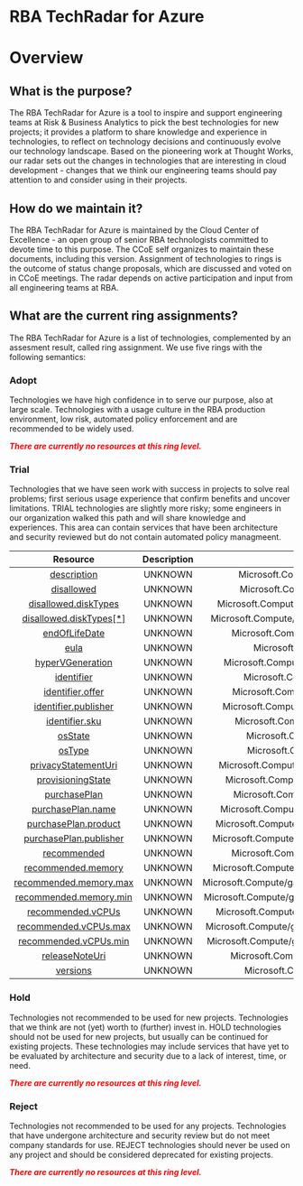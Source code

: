 
RBA TechRadar for Azure
=======================

# Overview

## What is the purpose?


The RBA TechRadar for Azure is a tool to inspire and support engineering teams at Risk & Business Analytics to pick the best technologies for new projects; it provides a platform to share knowledge and experience in technologies, to reflect on technology decisions and continuously evolve our technology landscape.  Based on the pioneering work at Thought Works, our radar sets out the changes in technologies that are interesting in cloud development - changes that we think our engineering teams should pay attention to and consider using in their projects.
## How do we maintain it?


The RBA TechRadar for Azure is maintained by the Cloud Center of Excellence - an open group of senior RBA technologists committed to devote time to this purpose.  The CCoE self organizes to maintain these documents, including this version.  Assignment of technologies to rings is the outcome of status change proposals, which are discussed and voted on in CCoE meetings.  The radar depends on active participation and input from all engineering teams at RBA.
## What are the current ring assignments?


The RBA TechRadar for Azure is a list of technologies, complemented by an assesment result, called ring assignment.  We use five rings with the following semantics:
### Adopt


Technologies we have high confidence in to serve our purpose, also at large scale.  Technologies with a usage culture in the RBA production environment, low risk, automated policy enforcement and are recommended to be widely used.  
  
***<font color="red"> There are currently no resources at this ring level. </font>***
### Trial


Technologies that we have seen work with success in projects to solve real problems;  first serious usage experience that confirm benefits and uncover limitations.  TRIAL technologies are slightly more risky; some engineers in our organization walked this path and will share knowledge and experiences.  This area can contain services that have been architecture and security reviewed but do not contain automated policy managmeent.  

|Resource|Description|Path|Status|
| :---: | :---: | :---: | :---: |
|[description](https://github.com/openrba/python-azure-techradar/blob/master/Microsoft.Compute/galleries/images/description)|UNKNOWN|Microsoft.Compute/galleries/images/description|TRIAL|
|[disallowed](https://github.com/openrba/python-azure-techradar/blob/master/Microsoft.Compute/galleries/images/disallowed)|UNKNOWN|Microsoft.Compute/galleries/images/disallowed|TRIAL|
|[disallowed.diskTypes](https://github.com/openrba/python-azure-techradar/blob/master/Microsoft.Compute/galleries/images/disallowed.diskTypes)|UNKNOWN|Microsoft.Compute/galleries/images/disallowed.diskTypes|TRIAL|
|[disallowed.diskTypes[*]](https://github.com/openrba/python-azure-techradar/blob/master/Microsoft.Compute/galleries/images/disallowed.diskTypes[*])|UNKNOWN|Microsoft.Compute/galleries/images/disallowed.diskTypes[*]|TRIAL|
|[endOfLifeDate](https://github.com/openrba/python-azure-techradar/blob/master/Microsoft.Compute/galleries/images/endOfLifeDate)|UNKNOWN|Microsoft.Compute/galleries/images/endOfLifeDate|TRIAL|
|[eula](https://github.com/openrba/python-azure-techradar/blob/master/Microsoft.Compute/galleries/images/eula)|UNKNOWN|Microsoft.Compute/galleries/images/eula|TRIAL|
|[hyperVGeneration](https://github.com/openrba/python-azure-techradar/blob/master/Microsoft.Compute/galleries/images/hyperVGeneration)|UNKNOWN|Microsoft.Compute/galleries/images/hyperVGeneration|TRIAL|
|[identifier](https://github.com/openrba/python-azure-techradar/blob/master/Microsoft.Compute/galleries/images/identifier)|UNKNOWN|Microsoft.Compute/galleries/images/identifier|TRIAL|
|[identifier.offer](https://github.com/openrba/python-azure-techradar/blob/master/Microsoft.Compute/galleries/images/identifier.offer)|UNKNOWN|Microsoft.Compute/galleries/images/identifier.offer|TRIAL|
|[identifier.publisher](https://github.com/openrba/python-azure-techradar/blob/master/Microsoft.Compute/galleries/images/identifier.publisher)|UNKNOWN|Microsoft.Compute/galleries/images/identifier.publisher|TRIAL|
|[identifier.sku](https://github.com/openrba/python-azure-techradar/blob/master/Microsoft.Compute/galleries/images/identifier.sku)|UNKNOWN|Microsoft.Compute/galleries/images/identifier.sku|TRIAL|
|[osState](https://github.com/openrba/python-azure-techradar/blob/master/Microsoft.Compute/galleries/images/osState)|UNKNOWN|Microsoft.Compute/galleries/images/osState|TRIAL|
|[osType](https://github.com/openrba/python-azure-techradar/blob/master/Microsoft.Compute/galleries/images/osType)|UNKNOWN|Microsoft.Compute/galleries/images/osType|TRIAL|
|[privacyStatementUri](https://github.com/openrba/python-azure-techradar/blob/master/Microsoft.Compute/galleries/images/privacyStatementUri)|UNKNOWN|Microsoft.Compute/galleries/images/privacyStatementUri|TRIAL|
|[provisioningState](https://github.com/openrba/python-azure-techradar/blob/master/Microsoft.Compute/galleries/images/provisioningState)|UNKNOWN|Microsoft.Compute/galleries/images/provisioningState|TRIAL|
|[purchasePlan](https://github.com/openrba/python-azure-techradar/blob/master/Microsoft.Compute/galleries/images/purchasePlan)|UNKNOWN|Microsoft.Compute/galleries/images/purchasePlan|TRIAL|
|[purchasePlan.name](https://github.com/openrba/python-azure-techradar/blob/master/Microsoft.Compute/galleries/images/purchasePlan.name)|UNKNOWN|Microsoft.Compute/galleries/images/purchasePlan.name|TRIAL|
|[purchasePlan.product](https://github.com/openrba/python-azure-techradar/blob/master/Microsoft.Compute/galleries/images/purchasePlan.product)|UNKNOWN|Microsoft.Compute/galleries/images/purchasePlan.product|TRIAL|
|[purchasePlan.publisher](https://github.com/openrba/python-azure-techradar/blob/master/Microsoft.Compute/galleries/images/purchasePlan.publisher)|UNKNOWN|Microsoft.Compute/galleries/images/purchasePlan.publisher|TRIAL|
|[recommended](https://github.com/openrba/python-azure-techradar/blob/master/Microsoft.Compute/galleries/images/recommended)|UNKNOWN|Microsoft.Compute/galleries/images/recommended|TRIAL|
|[recommended.memory](https://github.com/openrba/python-azure-techradar/blob/master/Microsoft.Compute/galleries/images/recommended.memory)|UNKNOWN|Microsoft.Compute/galleries/images/recommended.memory|TRIAL|
|[recommended.memory.max](https://github.com/openrba/python-azure-techradar/blob/master/Microsoft.Compute/galleries/images/recommended.memory.max)|UNKNOWN|Microsoft.Compute/galleries/images/recommended.memory.max|TRIAL|
|[recommended.memory.min](https://github.com/openrba/python-azure-techradar/blob/master/Microsoft.Compute/galleries/images/recommended.memory.min)|UNKNOWN|Microsoft.Compute/galleries/images/recommended.memory.min|TRIAL|
|[recommended.vCPUs](https://github.com/openrba/python-azure-techradar/blob/master/Microsoft.Compute/galleries/images/recommended.vCPUs)|UNKNOWN|Microsoft.Compute/galleries/images/recommended.vCPUs|TRIAL|
|[recommended.vCPUs.max](https://github.com/openrba/python-azure-techradar/blob/master/Microsoft.Compute/galleries/images/recommended.vCPUs.max)|UNKNOWN|Microsoft.Compute/galleries/images/recommended.vCPUs.max|TRIAL|
|[recommended.vCPUs.min](https://github.com/openrba/python-azure-techradar/blob/master/Microsoft.Compute/galleries/images/recommended.vCPUs.min)|UNKNOWN|Microsoft.Compute/galleries/images/recommended.vCPUs.min|TRIAL|
|[releaseNoteUri](https://github.com/openrba/python-azure-techradar/blob/master/Microsoft.Compute/galleries/images/releaseNoteUri)|UNKNOWN|Microsoft.Compute/galleries/images/releaseNoteUri|TRIAL|
|[versions](https://github.com/openrba/python-azure-techradar/blob/master/Microsoft.Compute/galleries/images/versions)|UNKNOWN|Microsoft.Compute/galleries/images/versions|TRIAL|

### Hold


Technologies not recommended to be used for new projects. Technologies that we think are not (yet) worth to (further) invest in.  HOLD technologies should not be used for new projects, but usually can be continued for existing projects.  These technologies may include services that have yet to be evaluated by architecture and security due to a lack of interest, time, or need.  
  
***<font color="red"> There are currently no resources at this ring level. </font>***
### Reject


Technologies not recommended to be used for any projects. Technologies that have undergone architecture and security review but do not meet company standards for use.  REJECT technologies should never be used on any project and should be considered deprecated for existing projects.  
  
***<font color="red"> There are currently no resources at this ring level. </font>***